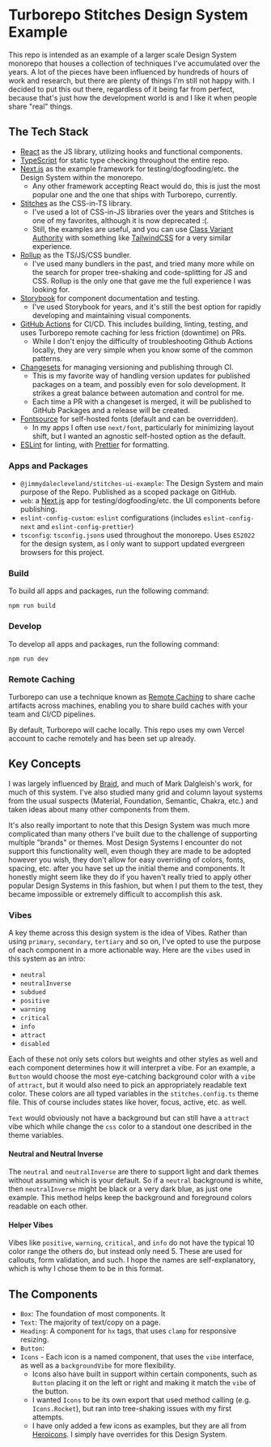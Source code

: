 # Turborepo Stitches Design System Example

This repo is intended as an example of a larger scale Design System monorepo that houses a collection of techniques I've
accumulated over the years. A lot of the pieces have been influenced by hundreds of hours of work and research, but
there are plenty of things I'm still not happy with. I decided to put this out there, regardless of it being far from
perfect, because that's just how the development world is and I like it when people share "real" things.

## The Tech Stack

- [React](https://reactjs.org/) as the JS library, utilizing hooks and functional components.
- [TypeScript](https://www.typescriptlang.org/) for static type checking throughout the entire repo.
- [Next.js](https://nextjs.org/) as the example framework for testing/dogfooding/etc. the Design System within the
  monorepo.
  - Any other framework accepting React would do, this is just the most popular one and the one that ships with
    Turborepo, currently.
- [Stitches](https://stitches.dev/) as the CSS-in-TS library.
  - I've used a lot of CSS-in-JS libraries over the years and Stitches is one of my favorites, although it is now
    deprecated :(.
  - Still, the examples are useful, and you can use [Class Variant Authority](https://cva.style/docs) with something
    like [TailwindCSS](https://tailwindcss.com/) for a very similar experience.
- [Rollup](https://rollupjs.org/guide/en/) as the TS/JS/CSS bundler.
  - I've used many bundlers in the past, and tried many more while on the search for proper tree-shaking and
    code-splitting for JS and CSS. Rollup is the only one that gave me the full experience I was looking for.
- [Storybook](https://storybook.js.org/) for component documentation and testing.
  - I've used Storybook for years, and it's still the best option for rapidly developing and maintaining visual components.
- [GitHub Actions](https://github.com/features/actions) for CI/CD. This includes building, linting, testing, and uses Turborepo remote caching for less friction (downtime) on PRs.
  - While I don't enjoy the difficulty of troubleshooting Github Actions locally, they are very simple when you know some of the common patterns.
- [Changesets](https://github.com/changesets/changesets) for managing versioning and publishing through CI.
  - This is my favorite way of handling version updates for published packages on a team, and possibly even for solo development. It strikes a great balance between automation and control for me. 
  - Each time a PR with a changeset is merged, it will be published to GitHub Packages and a release will be created.
- [Fontsource](https://fontsource.org/) for self-hosted fonts (default and can be overridden).
  - In my apps I often use `next/font`, particularly for minimizing layout shift, but I wanted an agnostic self-hosted
    option as the default.
- [ESLint](https://eslint.org/) for linting, with [Prettier](https://prettier.io/) for formatting.

### Apps and Packages

- `@jimmydalecleveland/stitches-ui-example`: The Design System and main purpose of the Repo. Published as a scoped
  package on GitHub.
- `web`: a [Next.js](https://nextjs.org/) app for testing/dogfooding/etc. the UI components before publishing.
- `eslint-config-custom`: `eslint` configurations (includes `eslint-config-next` and `eslint-config-prettier`)
- `tsconfig`: `tsconfig.json`s used throughout the monorepo. Uses `ES2022` for the design system, as I only want to
  support updated evergreen browsers for this project.

### Build

To build all apps and packages, run the following command:

```
npm run build
```

### Develop

To develop all apps and packages, run the following command:

```
npm run dev
```

### Remote Caching

Turborepo can use a technique known as [Remote Caching](https://turbo.build/repo/docs/core-concepts/remote-caching) to
share cache artifacts across machines, enabling you to share build caches with your team and CI/CD pipelines.

By default, Turborepo will cache locally. This repo uses my own Vercel account to cache remotely and has been set up already.

## Key Concepts

I was largely influenced by [Braid](https://seek-oss.github.io/braid-design-system/), and much of Mark Dalgleish's work, for much of this system. I've also studied many grid and column layout systems from the usual suspects (Material, Foundation, Semantic, Chakra, etc.) and taken ideas about many other components from them.

It's also really important to note that this Design System was much more complicated than many others I've built due to the challenge of supporting multiple "brands" or themes. Most Design Systems I encounter do not support this functionality well, even though they are made to be adopted however you wish, they don't allow
for easy overriding of colors, fonts, spacing, etc. after you have set up the initial theme and components. It honestly might seem like they do if you haven't really tried to apply other popular Design Systems in this fashion, but when I put them to the test, they became impossible or extremely difficult to accomplish this ask.

### Vibes

A key theme across this design system is the idea of Vibes. Rather than using `primary`, `secondary`, `tertiary` and so on, I've opted to use the purpose of each component in a more actionable way. Here are the `vibes` used in this system as an intro:

- `neutral`
- `neutralInverse`
- `subdued`
- `positive`
- `warning`
- `critical`
- `info`
- `attract`
- `disabled`

Each of these not only sets colors but weights and other styles as well and each component determines how it will interpret a vibe. For an example, a `Button` would choose the most eye-catching background color with a `vibe` of `attract`, but it would also need to pick an appropriately readable text color. These colors are all typed variables in the `stitches.config.ts` theme file.
This of course includes states like hover, focus, active, etc. as well.

`Text` would obviously not have a background but can still have a `attract` vibe which while change the `css` color to a standout one described in the theme variables.

#### Neutral and Neutral Inverse

The `neutral` and `neutralInverse` are there to support light and dark themes without assuming which is your default. So if a `neutral` background is white, then `neutralInverse` might be black or a very dark blue, as just one example. This method helps keep the background and foreground colors readable on each other.

#### Helper Vibes

Vibes like `positive`, `warning`, `critical`, and `info` do not have the typical 10 color range the others do, but instead only need 5. These are used for callouts, form validation, and such. I hope the names are self-explanatory, which is why I chose them to be in this format.

## The Components

- `Box`: The foundation of most components. It
- `Text`: The majority of text/copy on a page.
- `Heading`: A component for `hx` tags, that uses `clamp` for responsive resizing.
- `Button`:
- `Icons` - Each icon is a named component, that uses the `vibe` interface, as well as a `backgroundVibe` for more flexibility.
  - Icons also have built in support within certain components, such as `Button` placing it on the left or right and making it match the `vibe` of the button.
  - I wanted `Icons` to be its own export that used method calling (e.g. `Icons.Rocket`), but ran into tree-shaking issues with my first attempts.
  - I have only added a few icons as examples, but they are all from [Heroicons](https://heroicons.com/). I simply have overrides for this Design System.
